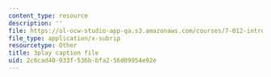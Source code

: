 ```yaml
---
content_type: resource
description: ''
file: https://ol-ocw-studio-app-qa.s3.amazonaws.com/courses/7-012-introduction-to-biology-fall-2004/2c6cad40933f536bbfa256d09954e92e_VTWmccDMlDw.vtt
file_type: application/x-subrip
resourcetype: Other
title: 3play caption file
uid: 2c6cad40-933f-536b-bfa2-56d09954e92e
---
```

